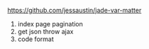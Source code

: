 https://github.com/jessaustin/jade-var-matter
1. index page pagination
1. get json throw ajax
1. code format
